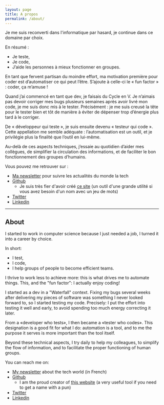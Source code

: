 ```yaml
---
layout: page
title: A propos
permalink: /about/
---
```


Je me suis reconverti dans l'informatique par hasard, je continue dans ce domaine par choix.

En résumé :

- Je teste,
- Je code,
- J’aide les personnes à mieux fonctionner en groupes.

En tant que fervent partisan du moindre effort, ma motivation première pour coder est d’automatiser ce qui peut l’être.
S’ajoute à celle-ci le « fun factor » : coder, ça m’amuse !

Quand j’ai commencé en tant que dev, je faisais du Cycle en V.
Je n’aimais pas devoir corriger mes bugs plusieurs semaines après avoir livré mon code, je me suis donc mis à le tester.
Précisément : je me suis creusé la tête pour le tester bien et tôt de manière à éviter de dépenser trop d’énergie plus tard à le corriger.

De « développeur qui teste », je suis ensuite devenu « testeur qui code ».
Cette appellation me semble adéquate : l’automatisation est un outil, et je privilégie plus la finalité que l’outil en lui-même.

Au-delà de ces aspects techniques, j’essaie au quotidien d’aider mes collègues, de simplifier la circulation des informations, et de faciliter le bon fonctionnement des groupes d’humains.

Vous pouvez me retrouver sur : 
- [Ma newsletter](https://www.getrevue.co/profile/billythetroll) pour suivre les actualités du monde la tech
- [Github](https://github.com/lucienbill)
    - Je suis très fier d'avoir créé [ce site](https://nomavecjeudemotsdebile.pages.dev/) (un outil d'une grande utilité si vous avez besoin d'un nom avec un jeu de mots)
- [Twitter](https://twitter.com/BillyTheTroll)
- [Linkedin](https://www.linkedin.com/in/lucien-bill-3906b043/)

-----
## About
I started to work in computer science because I just needed a job, I turned it into a career by choice.

In short:

- I test,
- I code,
- I help groups of people to become efficient teams.

I thrive to work less to achieve more: this is what drives me to automate things.
This, and the "fun factor": I actually enjoy coding!

I started as a dev in a "Waterfall" context.
Fixing my bugs several weeks after delivering my pieces of software was something I never looked forward to, so I started testing my code. Precisely: I put the effort into testing it well and early, to avoid spending too much energy correcting it later.

From a «developer who tests», I then became a «tester who codes».
This designation is a good fit for what I do: automation is a tool, and to me the purpose it serves is more important than the tool itself.

Beyond these technical aspects, I try daily to help my colleagues, to simplify the flow of information, and to facilitate the proper functioning of human groups.

You can reach me on:
- [My newsletter](https://www.getrevue.co/profile/billythetroll) about the tech world (in French)
- [Github](https://github.com/lucienbill)
    - I am the proud creator of [this website](https://getanamewithapun.pages.dev/) (a very useful tool if you need to get a name with a pun)
- [Twitter](https://twitter.com/BillyTheTroll)
- [Linkedin](https://www.linkedin.com/in/lucien-bill-3906b043/)
